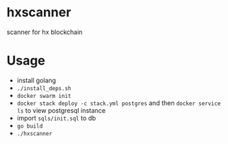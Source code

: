 hxscanner
============

scanner for hx blockchain

# Usage

* install golang
* `./install_deps.sh`
* `docker swarm init`
* `docker stack deploy -c stack.yml postgres` and then `docker service ls` to view postgresql instance
* import `sqls/init.sql` to db
* `go build`
* `./hxscanner`
